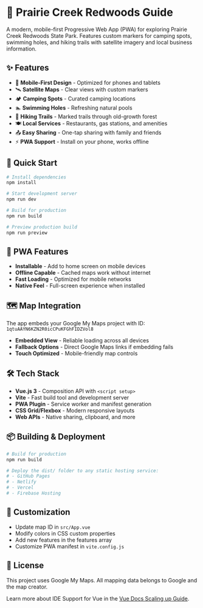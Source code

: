 # 🌲 Prairie Creek Redwoods Guide

A modern, mobile-first Progressive Web App (PWA) for exploring Prairie Creek Redwoods State Park. Features custom markers for camping spots, swimming holes, and hiking trails with satellite imagery and local business information.

## ✨ Features

- 📱 **Mobile-First Design** - Optimized for phones and tablets
- 🛰️ **Satellite Maps** - Clear views with custom markers
- 🏕️ **Camping Spots** - Curated camping locations
- 🏊 **Swimming Holes** - Refreshing natural pools
- 🥾 **Hiking Trails** - Marked trails through old-growth forest
- 🍽️ **Local Services** - Restaurants, gas stations, and amenities
- 📤 **Easy Sharing** - One-tap sharing with family and friends
- ⚡ **PWA Support** - Install on your phone, works offline

## 🚀 Quick Start

```bash
# Install dependencies
npm install

# Start development server
npm run dev

# Build for production
npm run build

# Preview production build
npm run preview
```

## 📱 PWA Features

- **Installable** - Add to home screen on mobile devices
- **Offline Capable** - Cached maps work without internet
- **Fast Loading** - Optimized for mobile networks
- **Native Feel** - Full-screen experience when installed

## 🗺️ Map Integration

The app embeds your Google My Maps project with ID: `1qtuAAYN6KZN2R0icCPuKFGhFIDZVol8`

- **Embedded View** - Reliable loading across all devices
- **Fallback Options** - Direct Google Maps links if embedding fails
- **Touch Optimized** - Mobile-friendly map controls

## 🛠️ Tech Stack

- **Vue.js 3** - Composition API with `<script setup>`
- **Vite** - Fast build tool and development server
- **PWA Plugin** - Service worker and manifest generation
- **CSS Grid/Flexbox** - Modern responsive layouts
- **Web APIs** - Native sharing, clipboard, and more

## 📦 Building & Deployment

```bash
# Build for production
npm run build

# Deploy the dist/ folder to any static hosting service:
# - GitHub Pages
# - Netlify
# - Vercel
# - Firebase Hosting
```

## 🎨 Customization

- Update map ID in `src/App.vue`
- Modify colors in CSS custom properties
- Add new features in the features array
- Customize PWA manifest in `vite.config.js`

## 📄 License

This project uses Google My Maps. All mapping data belongs to Google and the map creator.

Learn more about IDE Support for Vue in the [Vue Docs Scaling up Guide](https://vuejs.org/guide/scaling-up/tooling.html#ide-support).
